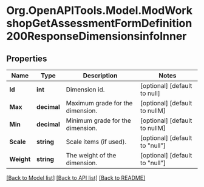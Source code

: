 # Org.OpenAPITools.Model.ModWorkshopGetAssessmentFormDefinition200ResponseDimensionsinfoInner

## Properties

Name | Type | Description | Notes
------------ | ------------- | ------------- | -------------
**Id** | **int** | Dimension id. | [optional] [default to null]
**Max** | **decimal** | Maximum grade for the dimension. | [optional] [default to nullM]
**Min** | **decimal** | Minimum grade for the dimension. | [optional] [default to nullM]
**Scale** | **string** | Scale items (if used). | [optional] [default to "null"]
**Weight** | **string** | The weight of the dimension. | [optional] [default to "null"]

[[Back to Model list]](../README.md#documentation-for-models) [[Back to API list]](../README.md#documentation-for-api-endpoints) [[Back to README]](../README.md)


